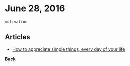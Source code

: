 # June 28, 2016

`motivation`

## Articles

- [How to appreciate simple things, every day of your life](https://medium.com/the-mission/how-to-appreciate-simple-things-every-day-of-your-life-a3b7d0c1e237#.3e39dlv5z)


[__Back__](../README.md#jun)
